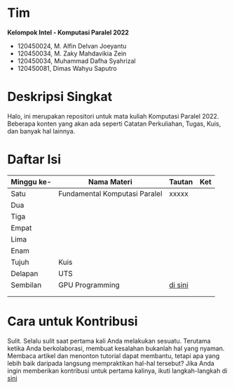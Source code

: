 # Tim
**Kelompok Intel - Komputasi Paralel 2022**
- 120450024, M. Alfin Delvan Joeyantu
- 120450034, M. Zaky Mahdavikia Zein
- 120450034, Muhammad Dafha Syahrizal
- 120450081, Dimas Wahyu Saputro

# Deskripsi Singkat
Halo, ini merupakan repositori untuk mata kuliah Komputasi Paralel 2022. Beberapa konten yang akan ada seperti Catatan Perkuliahan, Tugas, Kuis, dan banyak hal lainnya. 

# Daftar Isi
| **Minggu ke-** | **Nama Materi**               | **Tautan** | **Ket** |
|----------------|-------------------------------|------------|---------|
| Satu           | Fundamental Komputasi Paralel | xxxxx      |         |
| Dua            |                               |            |         |
| Tiga           |                               |            |         |
| Empat          |                               |            |         |
| Lima           |                               |            |         |
| Enam           |                               |            |         |
| Tujuh          | Kuis                          |            |         |
| Delapan        | UTS                           |            |         |
| Sembilan       | GPU Programming               |[di sini](./Catatan%20Perkuliahan/Minggu%209/Presentasi%20Kelompok%20Intel.pdf)|         |
|                |                               |            |         |
|                |                               |            |         |

# Cara untuk Kontribusi
Sulit. Selalu sulit saat pertama kali Anda melakukan sesuatu. Terutama ketika Anda berkolaborasi, membuat kesalahan bukanlah hal yang nyaman. Membaca artikel dan menonton tutorial dapat membantu, tetapi apa yang lebih baik daripada langsung mempraktikan hal-hal tersebut? Jika Anda ingin memberikan kontribusi untuk pertama kalinya, ikuti langkah-langkah di [sini](./how_to_contribute.md)